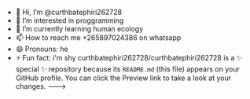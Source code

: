 - 👋 Hi, I’m @curthbatephiri262728
- 👀 I’m interested in proggramming
- 🌱 I’m currently learning human ecology
- 📫 How to reach me +265897024386 on whatsapp
- 😄 Pronouns: he
- ⚡ Fun fact: i'm shy
curthbatephiri262728/curthbatephiri262728 is a ✨ special ✨ repository because its `README.md` (this file) appears on your GitHub profile.
You can click the Preview link to take a look at your changes.
--->
